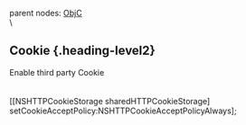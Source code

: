 parent nodes: [ObjC](ObjC.html)\
\

Cookie {.heading-level2}
------

Enable third party Cookie\
 \
 \
 [[NSHTTPCookieStorage sharedHTTPCookieStorage]
setCookieAcceptPolicy:NSHTTPCookieAcceptPolicyAlways];
